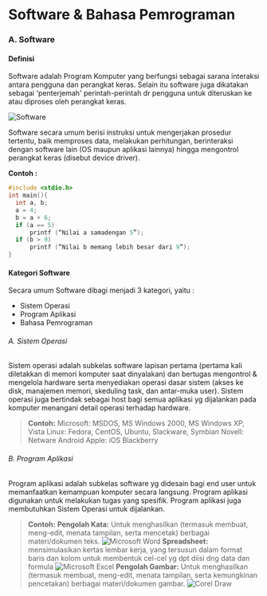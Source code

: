 # Software & Bahasa Pemrograman

### A. Software
#### Definisi
Software adalah Program Komputer yang berfungsi sebagai sarana interaksi antara pengguna dan perangkat keras. Selain itu software juga dikatakan sebagai 'penterjemah' perintah-perintah dr pengguna untuk diteruskan ke atau diproses oleh perangkat keras.

![Software](http://himasif.ilkom.unej.ac.id/library/Software_1.png)

Software secara umum berisi instruksi untuk mengerjakan prosedur tertentu, baik memproses data, melakukan perhitungan, berinteraksi dengan software lain (OS maupun aplikasi lainnya) hingga mengontrol perangkat keras (disebut device driver).

__Contoh :__
```  C
#include <stdio.h>
int main(){
  int a, b;
  a = 4;
  b = a + 6;
  if (a == 5)
      printf (“Nilai a samadengan 5”);
  if (b > 9) 
      printf (“Nilai b memang lebih besar dari 9”);
}
```

#### Kategori Software
Secara umum Software dibagi menjadi 3 kategori, yaitu :
* Sistem Operasi
* Program Aplikasi
* Bahasa Pemrograman

###### A. Sistem Operasi
Sistem operasi adalah subkelas software lapisan pertama (pertama kali diletakkan di memori komputer saat dinyalakan) dan bertugas mengontrol & mengelola hardware serta menyediakan operasi dasar sistem (akses ke disk, manajemen memori, skeduling task, dan antar-muka user).
Sistem operasi juga bertindak sebagai host bagi semua aplikasi yg dijalankan pada komputer menangani detail operasi terhadap hardware.

> __Contoh:__
> Microsoft: MSDOS, MS Windows 2000, MS Windows XP, Vista
> Linux: Fedora, CentOS, Ubuntu, Slackware, Symbian
> Novell: Netware
> Android
> Apple: iOS
> Blackberry

###### B. Program Aplikasi
Program aplikasi adalah subkelas software yg didesain bagi end user untuk memanfaatkan kemampuan komputer secara langsung. Program aplikasi digunakan untuk melakukan tugas yang spesifik. Program aplikasi juga membutuhkan Sistem Operasi untuk dijalankan. 

> __Contoh:__
__Pengolah Kata:__ Untuk menghasilkan (termasuk membuat, meng-edit, menata tampilan, serta mencetak) berbagai materi/dokumen teks.
![Microsoft Word](https://cdn1.tekrevue.com/wp-content/uploads/2015/02/word-search-with-bing.jpg)
__Spreadsheet:__ mensimulasikan kertas lembar kerja, yang tersusun dalam format baris dan kolom untuk membentuk cel-cel yg dpt diisi dng data dan formula
![Microsoft Excel](https://d2myx53yhj7u4b.cloudfront.net/sites/default/files/styles/full_width_desktop/public/IC-how-to-make-spreadsheet-11%20copy.jpg?itok=aDdzCSmp)
__Pengolah Gambar:__ Untuk menghasilkan (termasuk membuat, meng-edit, menata tampilan, serta kemungkinan pencetakan) berbagai materi/dokumen gambar.
![Corel Draw](https://images-na.ssl-images-amazon.com/images/I/61PdhuOvizL._SL1024_.jpg)

